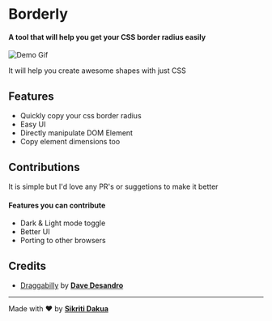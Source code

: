 # Borderly

#### A tool that will help you get your CSS border radius easily

![Demo Gif](https://i.imgur.com/dQ0OlYR.gif)

It will help you create awesome shapes with just CSS

## Features

-   Quickly copy your css border radius
-   Easy UI
-   Directly manipulate DOM Element
-   Copy element dimensions too

## Contributions

It is simple but I'd love any PR's or suggetions to make it better

#### Features you can contribute

-   Dark & Light mode toggle
-   Better UI
-   Porting to other browsers

## Credits

-   [Draggabilly](https://draggabilly.desandro.com/) by **[Dave Desandro](https://twitter.com/desandro)**

---

Made with ❤️ by **[Sikriti Dakua](https://twitter.com/DevLoop01)**
